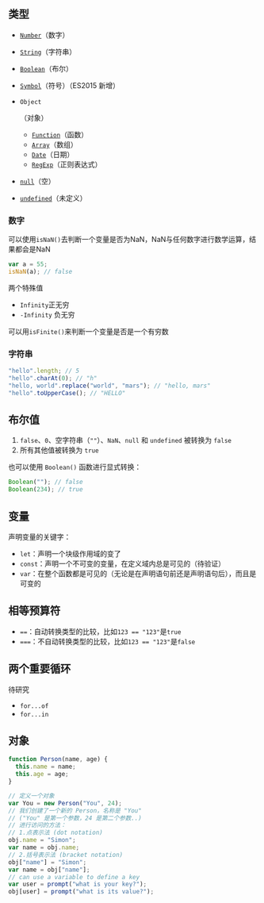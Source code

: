 ## 类型

- [`Number`](https://developer.mozilla.org/zh-CN/docs/Web/JavaScript/Reference/Global_Objects/Number)（数字）

- [`String`](https://developer.mozilla.org/zh-CN/docs/Web/JavaScript/Reference/Global_Objects/String)（字符串）

- [`Boolean`](https://developer.mozilla.org/zh-CN/docs/Web/JavaScript/Reference/Global_Objects/Boolean)（布尔）

- [`Symbol`](https://developer.mozilla.org/zh-CN/docs/Web/JavaScript/Reference/Global_Objects/Symbol)（符号）（ES2015 新增）

- `Object`

  （对象）

  - [`Function`](https://developer.mozilla.org/zh-CN/docs/Web/JavaScript/Reference/Global_Objects/Function)（函数）
  - [`Array`](https://developer.mozilla.org/zh-CN/docs/Web/JavaScript/Reference/Global_Objects/Array)（数组）
  - [`Date`](https://developer.mozilla.org/zh-CN/docs/Web/JavaScript/Reference/Global_Objects/Date)（日期）
  - [`RegExp`](https://developer.mozilla.org/zh-CN/docs/Web/JavaScript/Reference/Global_Objects/RegExp)（正则表达式）

- [`null`](https://developer.mozilla.org/zh-CN/docs/Web/JavaScript/Reference/Operators/null)（空）

- [`undefined`](https://developer.mozilla.org/zh-CN/docs/Web/JavaScript/Reference/Global_Objects/undefined)（未定义）

### 数字

可以使用`isNaN()`去判断一个变量是否为NaN，NaN与任何数字进行数学运算，结果都会是NaN

```javascript
var a = 55;
isNaN(a); // false
```

两个特殊值

- `Infinity`正无穷
- `-Infinity` 负无穷

可以用`isFinite()`来判断一个变量是否是一个有穷数

### 字符串

```javascript
"hello".length; // 5
"hello".charAt(0); // "h"
"hello, world".replace("world", "mars"); // "hello, mars"
"hello".toUpperCase(); // "HELLO"
```

## 布尔值

1. `false`、`0`、空字符串（`""`）、`NaN`、`null` 和 `undefined` 被转换为 `false`
2. 所有其他值被转换为 `true`

也可以使用 `Boolean()` 函数进行显式转换：

```javascript
Boolean(""); // false
Boolean(234); // true
```

## 变量

声明变量的关键字：

- `let`：声明一个块级作用域的变了
- `const`：声明一个不可变的变量，在定义域内总是可见的（待验证）
- `var`：在整个函数都是可见的（无论是在声明语句前还是声明语句后），而且是可变的

## 相等预算符

- `==`：自动转换类型的比较，比如`123 == "123"`是`true`
- `===`：不自动转换类型的比较，比如`123 == "123"`是`false`



## 两个重要循环

待研究

- `for...of`
- `for...in`



## 对象

```javascript
function Person(name, age) {
  this.name = name;
  this.age = age;
}

// 定义一个对象
var You = new Person("You", 24);
// 我们创建了一个新的 Person，名称是 "You"
// ("You" 是第一个参数，24 是第二个参数..)
// 进行访问的方法：
// 1.点表示法 (dot notation)
obj.name = "Simon";
var name = obj.name;
// 2.括号表示法 (bracket notation)
obj["name"] = "Simon";
var name = obj["name"];
// can use a variable to define a key
var user = prompt("what is your key?");
obj[user] = prompt("what is its value?");

```

